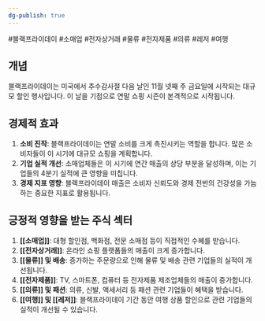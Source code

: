 ```yaml
---
dg-publish: true
---
```

#블랙프라이데이 #소매업 #전자상거래 #물류 #전자제품 #의류 #레저 #여행

## 개념

블랙프라이데이는 미국에서 추수감사절 다음 날인 11월 넷째 주 금요일에 시작되는 대규모 할인 행사입니다. 이 날을 기점으로 연말 쇼핑 시즌이 본격적으로 시작됩니다.

## 경제적 효과

1. **소비 진작**: 블랙프라이데이는 연말 소비를 크게 촉진시키는 역할을 합니다. 많은 소비자들이 이 시기에 대규모 쇼핑을 계획합니다.
2. **기업 실적 개선**: 소매업체들은 이 시기에 연간 매출의 상당 부분을 달성하며, 이는 기업들의 4분기 실적에 큰 영향을 미칩니다.
3. **경제 지표 영향**: 블랙프라이데이 매출은 소비자 신뢰도와 경제 전반의 건강성을 가늠하는 중요한 지표로 활용됩니다.

## 긍정적 영향을 받는 주식 섹터

1. **[[소매업]]**: 대형 할인점, 백화점, 전문 소매점 등이 직접적인 수혜를 받습니다.
2. **[[전자상거래]]**: 온라인 쇼핑 플랫폼들의 매출이 크게 증가합니다.
3. **[[물류]] 및 배송**: 증가하는 주문량으로 인해 물류 및 배송 관련 기업들의 실적이 개선됩니다.
4. **[[전자제품]]**: TV, 스마트폰, 컴퓨터 등 전자제품 제조업체들의 매출이 증가합니다.
5. **[[의류]] 및 패션**: 의류, 신발, 액세서리 등 패션 관련 기업들이 혜택을 받습니다.
6. **[[여행]] 및 [[레저]]**: 블랙프라이데이 기간 동안 여행 상품 할인으로 관련 기업들의 실적이 개선될 수 있습니다.